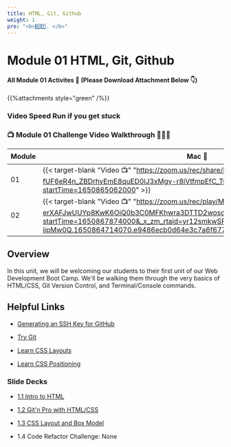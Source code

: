 ```yaml
---
title: HTML, Git, Github
weight: 1
pre: "<b>0️⃣1️⃣. </b>"
---
```


# Module 01  HTML, Git, Github

#### All Module 01 Activites  📂 (Please Download Attachment Below 👇) 
{{%attachments style="green" /%}}


### Video Speed Run if you get stuck 
### 📺 Module 01 Challenge Video Walkthrough 🏃‍♀️🏃
| Module | Mac 🍎 | Duration    | Window 🖼️ | Duration |
| ------  | ------ | ----------- |---------  | --------- |
| 01  | {{< target-blank "Video 📺" "https://zoom.us/rec/share/FOZjQ8Uhb-fUF6eR4n_ZBDrhvEmE8quED0lJ3xMgy-r8iVtfmpEfC_TuOvQW8WSp.ozvDTCOZr7RQbhw3?startTime=1650865062000" >}}  |  00:31:19 ⏲️ |  {{< target-blank "Video 📺" "https://zoom.us/rec/share/FOZjQ8Uhb-fUF6eR4n_ZBDrhvEmE8quED0lJ3xMgy-r8iVtfmpEfC_TuOvQW8WSp.ozvDTCOZr7RQbhw3?startTime=1650865062000" >}}  |  00:31:19 ⏲️ |
| 02 | {{< target-blank "Video 📺" "https://zoom.us/rec/play/MWd80lmtiFLuNvQ3s_IT1M8T3w-erXAFJwUUYp8KwK6OiQ0b3C0MFKhwra3DTTD2wosd7ORmZ6Kj_68p.nmRLDIoKJnV5F9mB?startTime=1650867874000&_x_zm_rtaid=yr12smkwSPOFjV-iipMw0Q.1650864714070.e9486ecb0d64e3c7a6f6778698a6daef&_x_zm_rhtaid=930" >}}  |  00:55:24  ⏲️ |  {{< target-blank "Video 📺" "https://zoom.us/rec/play/MWd80lmtiFLuNvQ3s_IT1M8T3w-erXAFJwUUYp8KwK6OiQ0b3C0MFKhwra3DTTD2wosd7ORmZ6Kj_68p.nmRLDIoKJnV5F9mB?startTime=1650867874000&_x_zm_rtaid=yr12smkwSPOFjV-iipMw0Q.1650864714070.e9486ecb0d64e3c7a6f6778698a6daef&_x_zm_rhtaid=930" >}}  |  00:55:24 ⏲️ |


## Overview

In this unit, we will be welcoming our students to their first unit of our Web Development Boot Camp. We'll be walking them through the very basics of HTML/CSS, Git Version Control, and Terminal/Console commands.

## Helpful Links

* [Generating an SSH Key for GitHub](https://help.github.com/articles/generating-an-ssh-key/)

* [Try Git](https://try.github.io/levels/1/challenges/1)

* [Learn CSS Layouts](http://learn.shayhowe.com/html-css/positioning-content/)

* [Learn CSS Positioning](http://learn.shayhowe.com/advanced-html-css/detailed-css-positioning/)

### Slide Decks

* [1.1 Intro to HTML](https://docs.google.com/presentation/d/1bVwosLLIFv12kaXCv3J4qPVp5oZFIszQ2GHL0QAbBGA/edit?usp=sharing)

* [1.2 Git'n Pro with HTML/CSS](https://docs.google.com/presentation/d/1hVJs78yCTbNQugsd6kTJCWXrtSQmR9dBkxrANdnXwuY/edit?usp=sharing)

* [1.3 CSS Layout and Box Model](https://docs.google.com/presentation/d/15ymGUhxAHnVa-h2IOWk7VMmMQYQqctGJxg0Uteuc3iU/edit?usp=sharing)

* 1.4 Code Refactor Challenge: None

